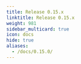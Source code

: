 ```yaml
---
title: Release 0.15.x
linktitle: Release 0.15.x
weight: 981
sidebar_multicard: true
icon: docs
hide: true
aliases:
  - /docs/0.15.0/
---
```

